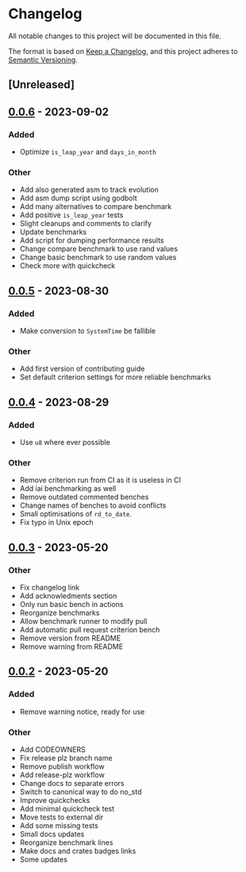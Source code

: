 # Changelog
All notable changes to this project will be documented in this file.

The format is based on [Keep a Changelog](https://keepachangelog.com/en/1.0.0/),
and this project adheres to [Semantic Versioning](https://semver.org/spec/v2.0.0.html).

## [Unreleased]

## [0.0.6](https://github.com/nakedible/datealgo-rs/compare/v0.0.5...v0.0.6) - 2023-09-02

### Added
- Optimize `is_leap_year` and `days_in_month`

### Other
- Add also generated asm to track evolution
- Add asm dump script using godbolt
- Add many alternatives to compare benchmark
- Add positive `is_leap_year` tests
- Slight cleanups and comments to clarify
- Update benchmarks
- Add script for dumping performance results
- Change compare benchmark to use rand values
- Change basic benchmark to use random values
- Check more with quickcheck

## [0.0.5](https://github.com/nakedible/datealgo-rs/compare/v0.0.4...v0.0.5) - 2023-08-30

### Added
- Make conversion to `SystemTime` be fallible

### Other
- Add first version of contributing guide
- Set default criterion settings for more reliable benchmarks

## [0.0.4](https://github.com/nakedible/datealgo-rs/compare/v0.0.3...v0.0.4) - 2023-08-29

### Added
- Use `u8` where ever possible

### Other
- Remove criterion run from CI as it is useless in CI
- Add iai benchmarking as well
- Remove outdated commented benches
- Change names of benches to avoid conflicts
- Small optimisations of `rd_to_date`.
- Fix typo in Unix epoch

## [0.0.3](https://github.com/nakedible/datealgo-rs/compare/v0.0.2...v0.0.3) - 2023-05-20

### Other
- Fix changelog link
- Add acknowledments section
- Only run basic bench in actions
- Reorganize benchmarks
- Allow benchmark runner to modify pull
- Add automatic pull request criterion bench
- Remove version from README
- Remove warning from README

## [0.0.2](https://github.com/nakedible/datealgo-rs/compare/v0.0.1...v0.0.2) - 2023-05-20

### Added
- Remove warning notice, ready for use

### Other
- Add CODEOWNERS
- Fix release plz branch name
- Remove publish workflow
- Add release-plz workflow
- Change docs to separate errors
- Switch to canonical way to do no_std
- Improve quickchecks
- Add minimal quickcheck test
- Move tests to external dir
- Add some missing tests
- Small docs updates
- Reorganize benchmark lines
- Make docs and crates badges links
- Some updates
